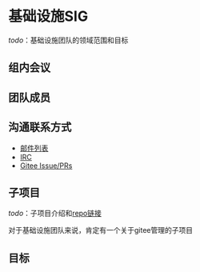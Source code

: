 # 基础设施SIG
*todo*：基础设施团队的领域范围和目标

## 组内会议



## 团队成员



## 沟通联系方式
- [邮件列表]()
- [IRC]()
- [Gitee Issue/PRs]()







## 子项目

*todo*：子项目介绍和[repo链接]()

对于基础设施团队来说，肯定有一个关于gitee管理的子项目











## 目标